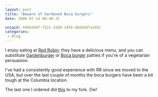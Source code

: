 ```yaml
---
layout: post
title: "Beware of hardened Boca burgers"
date: 2006-07-14 00:48:31

uniqid: 44b6e9df-f22c-3260-1456-4b6e9dfa205c
categories: 
 - Blog
---
```

<p>I enjoy eating at <a href="http://redrobin.com">Red Robin</a>; they have a delicious menu, and you can substitute <a href="http://www.gardenburger.com/">Gardenburger</a> or <a href="http://www.bocaburger.com/">Boca burger</a> patties if you're of a vegetarian persuasion.   </p>
<p>I've had a consistently good experience with RR since we moved to the USA, but over the last couple of months the boca burgers have been a bit tough at the Columbia location.   </p>
<p>The last one I ordered did <a href="http://www.flickr.com/photos/lauraxthomson/188274151/">this</a> to my fork.  Ow!   </p>
<p>  </p>
